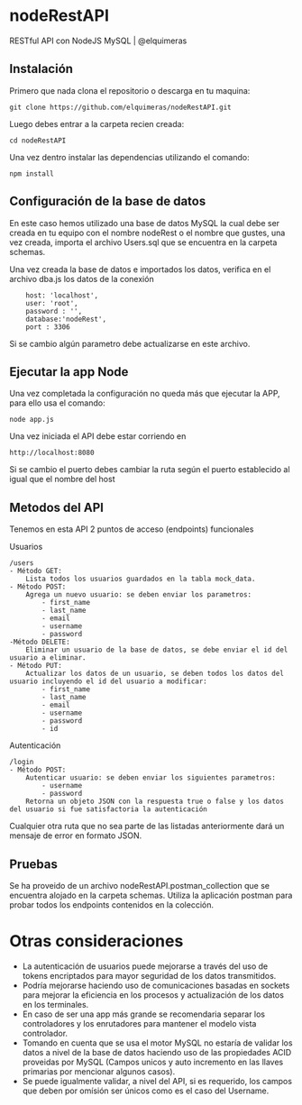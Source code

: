 # nodeRestAPI
RESTful API con NodeJS MySQL | @elquimeras

## Instalación
Primero que nada clona el repositorio o descarga en tu maquina:

    git clone https://github.com/elquimeras/nodeRestAPI.git

Luego debes entrar a la carpeta recien creada:

    cd nodeRestAPI

Una vez dentro instalar las dependencias utilizando el comando:

    npm install

## Configuración de la base de datos
En este caso hemos utilizado una base de datos MySQL la cual debe ser creada en tu equipo con el nombre nodeRest o el nombre que gustes, una vez creada, importa el archivo Users.sql que se encuentra en la carpeta schemas.

Una vez creada la base de datos e importados los datos, verifica en el archivo dba.js los datos de la conexión

        host: 'localhost',
        user: 'root',
        password : '',
        database:'nodeRest', 
        port : 3306

Si se cambio algún parametro debe actualizarse en este archivo.

## Ejecutar la app Node
Una vez completada la configuración no queda más que ejecutar la APP, para ello usa el comando:

    node app.js

Una vez iniciada el API debe estar corriendo en 

    http://localhost:8080

Si se cambio el puerto debes cambiar la ruta según el puerto establecido al igual que el nombre del host

## Metodos del API
Tenemos en esta API 2 puntos de acceso (endpoints) funcionales

Usuarios

    /users
    - Método GET:
        Lista todos los usuarios guardados en la tabla mock_data.
    - Método POST:
        Agrega un nuevo usuario: se deben enviar los parametros:
            - first_name
            - last_name
            - email
            - username
            - password
    -Método DELETE:
        Eliminar un usuario de la base de datos, se debe enviar el id del usuario a eliminar.
    - Método PUT:
        Actualizar los datos de un usuario, se deben todos los datos del usuario incluyendo el id del usuario a modificar:
            - first_name
            - last_name
            - email
            - username
            - password
            - id

Autenticación

    /login
    - Método POST:
        Autenticar usuario: se deben enviar los siguientes parametros:
            - username
            - password
        Retorna un objeto JSON con la respuesta true o false y los datos del usuario si fue satisfactoria la autenticación

Cualquier otra ruta que no sea parte de las listadas anteriormente dará un mensaje de error en formato JSON.

## Pruebas
Se ha proveido de un archivo nodeRestAPI.postman_collection que se encuentra alojado en la carpeta schemas.
Utiliza la aplicación postman para probar todos los endpoints contenidos en la colección.

# Otras consideraciones

- La autenticación de usuarios puede mejorarse a través del uso de tokens encriptados para mayor seguridad de los datos transmitidos.
- Podría mejorarse haciendo uso de comunicaciones basadas en sockets para mejorar la eficiencia en los procesos y actualización de los datos en los terminales.
- En caso de ser una app más grande se recomendaria separar los controladores y los enrutadores para mantener el modelo vista controlador.
- Tomando en cuenta que se usa el motor MySQL no estaría de validar los datos a nivel de la base de datos haciendo uso de las propiedades ACID proveidas por MySQL (Campos unicos y auto incremento en las llaves primarias por mencionar algunos casos).
- Se puede igualmente validar, a nivel del API, si es requerido, los campos que deben por omísión ser únicos como es el caso del Username.